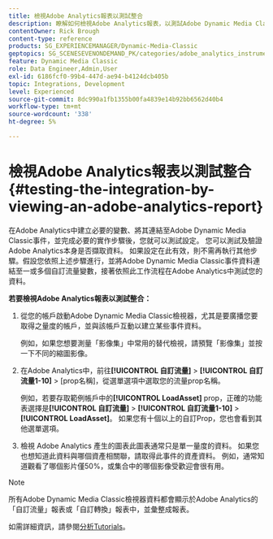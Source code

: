 ```yaml
---
title: 檢視Adobe Analytics報表以測試整合
description: 瞭解如何檢視Adobe Analytics報表，以測試Adobe Dynamic Media Classic中的整合。
contentOwner: Rick Brough
content-type: reference
products: SG_EXPERIENCEMANAGER/Dynamic-Media-Classic
geptopics: SG_SCENESEVENONDEMAND_PK/categories/adobe_analytics_instrumentation_kit
feature: Dynamic Media Classic
role: Data Engineer,Admin,User
exl-id: 6186fcf0-99b4-447d-ae94-b4124dcb405b
topic: Integrations, Development
level: Experienced
source-git-commit: 8dc990a1fb1355b00fa4839e14b92bb6562d40b4
workflow-type: tm+mt
source-wordcount: '338'
ht-degree: 5%

---
```


# 檢視Adobe Analytics報表以測試整合{#testing-the-integration-by-viewing-an-adobe-analytics-report}

在Adobe Analytics中建立必要的變數、將其連結至Adobe Dynamic Media Classic事件，並完成必要的實作步驟後，您就可以測試設定。 您可以測試及驗證Adobe Analytics本身是否擷取資料。 如果設定在此有效，則不需再執行其他步驟。假設您依照上述步驟進行，並將Adobe Dynamic Media Classic事件資料連結至一或多個自訂流量變數，接著依照此工作流程在Adobe Analytics中測試您的資料。

**若要檢視Adobe Analytics報表以測試整合：**

1. 從您的帳戶啟動Adobe Dynamic Media Classic檢視器，尤其是要廣播您要取得之量度的帳戶，並與該帳戶互動以建立某些事件資料。

   例如，如果您想要測量「影像集」中常用的替代檢視，請預覽「影像集」並按一下不同的縮圖影像。

1. 在Adobe Analytics中，前往&#x200B;**[!UICONTROL 自訂流量]** > **[!UICONTROL 自訂流量1-10]** > [prop名稱]，從選單選項中選取您的流量prop名稱。

   例如，若要存取範例帳戶中的&#x200B;**[!UICONTROL LoadAsset]** prop，正確的功能表選擇是&#x200B;**[!UICONTROL 自訂流量]** > **[!UICONTROL 自訂流量1-10]** > **[!UICONTROL LoadAsset]**。 如果您有十個以上的自訂Prop，您也會看到其他選單選項。

1. 檢視 Adobe Analytics 產生的圖表此圖表通常只是單一量度的資料。 如果您也想知道此資料與哪個資產相關聯，請取得此事件的資產資料。 例如，通常知道觀看了哪個影片僅50%，或集合中的哪個影像受歡迎會很有用。

>[!NOTE]
>
>所有Adobe Dynamic Media Classic檢視器資料都會顯示於Adobe Analytics的「自訂流量」報表或「自訂轉換」報表中，並彙整成報表。

如需詳細資訊，請參閱[分析Tutorials](https://experienceleague.adobe.com/en/docs/analytics-learn/tutorials/overview)。